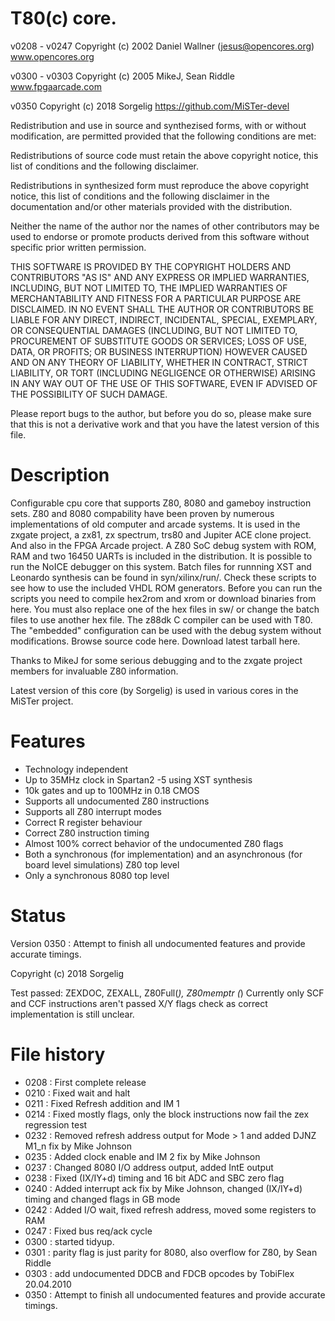 
# T80(c) core.
v0208 - v0247 Copyright (c) 2002 Daniel Wallner (jesus@opencores.org) www.opencores.org

v0300 - v0303 Copyright (c) 2005 MikeJ, Sean Riddle www.fpgaarcade.com

v0350 Copyright (c) 2018 Sorgelig https://github.com/MiSTer-devel
			  
 Redistribution and use in source and synthezised forms, with or without
 modification, are permitted provided that the following conditions are met:

 Redistributions of source code must retain the above copyright notice,
 this list of conditions and the following disclaimer.

 Redistributions in synthesized form must reproduce the above copyright
 notice, this list of conditions and the following disclaimer in the
 documentation and/or other materials provided with the distribution.

 Neither the name of the author nor the names of other contributors may
 be used to endorse or promote products derived from this software without
 specific prior written permission.

 THIS SOFTWARE IS PROVIDED BY THE COPYRIGHT HOLDERS AND CONTRIBUTORS "AS IS"
 AND ANY EXPRESS OR IMPLIED WARRANTIES, INCLUDING, BUT NOT LIMITED TO,
 THE IMPLIED WARRANTIES OF MERCHANTABILITY AND FITNESS FOR A PARTICULAR
 PURPOSE ARE DISCLAIMED. IN NO EVENT SHALL THE AUTHOR OR CONTRIBUTORS BE
 LIABLE FOR ANY DIRECT, INDIRECT, INCIDENTAL, SPECIAL, EXEMPLARY, OR
 CONSEQUENTIAL DAMAGES (INCLUDING, BUT NOT LIMITED TO, PROCUREMENT OF
 SUBSTITUTE GOODS OR SERVICES; LOSS OF USE, DATA, OR PROFITS; OR BUSINESS
 INTERRUPTION) HOWEVER CAUSED AND ON ANY THEORY OF LIABILITY, WHETHER IN
 CONTRACT, STRICT LIABILITY, OR TORT (INCLUDING NEGLIGENCE OR OTHERWISE)
 ARISING IN ANY WAY OUT OF THE USE OF THIS SOFTWARE, EVEN IF ADVISED OF THE
 POSSIBILITY OF SUCH DAMAGE.

 Please report bugs to the author, but before you do so, please
 make sure that this is not a derivative work and that
 you have the latest version of this file.

# Description
Configurable cpu core that supports Z80, 8080 and gameboy instruction sets. Z80 and 8080 compability have been proven by numerous implementations of old computer and arcade systems. It is used in the zxgate project, a zx81, zx spectrum, trs80 and Jupiter ACE clone project. And also in the FPGA Arcade project. A Z80 SoC debug system with ROM, RAM and two 16450 UARTs is included in the distribution. It is possible to run the NoICE debugger on this system. Batch files for runnning XST and Leonardo synthesis can be found in syn/xilinx/run/. Check these scripts to see how to use the included VHDL ROM generators. Before you can run the scripts you need to compile hex2rom and xrom or download binaries from here. You must also replace one of the hex files in sw/ or change the batch files to use another hex file. The z88dk C compiler can be used with T80. The "embedded" configuration can be used with the debug system without modifications. Browse source code here. Download latest tarball here. 

Thanks to MikeJ for some serious debugging and to the zxgate project members for invaluable Z80 information.

Latest version of this core (by Sorgelig) is used in various cores in the MiSTer project. 

# Features
- Technology independent
- Up to 35MHz clock in Spartan2 -5 using XST synthesis
- 10k gates and up to 100MHz in 0.18 CMOS
- Supports all undocumented Z80 instructions
- Supports all Z80 interrupt modes
- Correct R register behaviour
- Correct Z80 instruction timing
- Almost 100% correct behavior of the undocumented Z80 flags
- Both a synchronous (for implementation) and an asynchronous (for board level simulations) Z80 top level
- Only a synchronous 8080 top level

# Status

Version 0350 : Attempt to finish all undocumented features and provide accurate timings.

Copyright (c) 2018 Sorgelig

Test passed: ZEXDOC, ZEXALL, Z80Full(*), Z80memptr
(*) Currently only SCF and CCF instructions aren't passed X/Y flags check as correct implementation is still unclear.

# File history

- 0208 : First complete release
- 0210 : Fixed wait and halt
- 0211 : Fixed Refresh addition and IM 1
- 0214 : Fixed mostly flags, only the block instructions now fail the zex regression test
- 0232 : Removed refresh address output for Mode > 1 and added DJNZ M1_n fix by Mike Johnson
- 0235 : Added clock enable and IM 2 fix by Mike Johnson
- 0237 : Changed 8080 I/O address output, added IntE output
- 0238 : Fixed (IX/IY+d) timing and 16 bit ADC and SBC zero flag
- 0240 : Added interrupt ack fix by Mike Johnson, changed (IX/IY+d) timing and changed flags in GB mode
- 0242 : Added I/O wait, fixed refresh address, moved some registers to RAM
- 0247 : Fixed bus req/ack cycle
- 0300 : started tidyup.
- 0301 : parity flag is just parity for 8080, also overflow for Z80, by Sean Riddle
- 0303 : add undocumented DDCB and FDCB opcodes by TobiFlex 20.04.2010
- 0350 : Attempt to finish all undocumented features and provide accurate timings.

